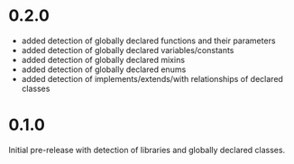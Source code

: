 # 0.2.0

* added detection of globally declared functions and their parameters
* added detection of globally declared variables/constants
* added detection of globally declared mixins
* added detection of globally declared enums
* added detection of implements/extends/with relationships of declared classes

# 0.1.0

Initial pre-release with detection of libraries and globally declared classes.

